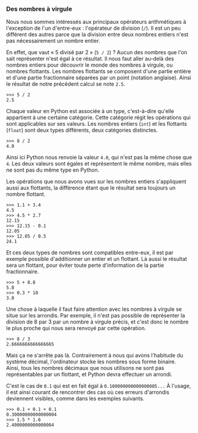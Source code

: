 ### Des nombres à virgule

Nous nous sommes intéressés aux principaux opérateurs arithmétiques à l'exception de l'un d'entre-eux : l'opérateur de division (`/`).
Il est un peu différent des autres parce que la division entre deux nombres entiers n'est pas nécessairement un nombre entier.

En effet, que vaut « 5 divisé par 2 » (`5 / 2`) ? Aucun des nombres que l'on sait représenter n'est égal à ce résultat.
Il nous faut aller au-delà des nombres entiers pour découvrir le monde des nombres à virgule, ou nombres flottants.
Les nombres flottants se composent d'une partie entière et d'une partie fractionnaire séparées par un point (notation anglaise).
Ainsi le résultat de notre précédent calcul se note `2.5`.

```pycon
>>> 5 / 2
2.5
```

Chaque valeur en Python est associée à un type, c'est-à-dire qu'elle appartient à une certaine catégorie.
Cette catégorie régit les opérations qui sont applicables sur ses valeurs.
Les nombres entiers (`int`) et les flottants (`float`) sont deux types différents, deux catégories distinctes.

```pycon
>>> 8 / 2
4.0
```

Ainsi ici Python nous renvoie la valeur `4.0`, qui n'est pas la même chose que `4`.
Les deux valeurs sont égales et représentent le même nombre, mais elles ne sont pas du même type en Python.

Les opérations que nous avons vues sur les nombres entiers s'appliquent aussi aux flottants, la différence étant que le résultat sera toujours un nombre flottant.

```pycon
>>> 1.1 + 3.4
4.5
>>> 4.5 * 2.7
12.15
>>> 12.15 - 0.1
12.05
>>> 12.05 / 0.5
24.1
```

Et ces deux types de nombres sont compatibles entre-eux, il est par exemple possible d'additionner un entier et un flottant.
Là aussi le résultat sera un flottant, pour éviter toute perte d'information de la partie fractionnaire.

```pycon
>>> 5 + 0.8
5.8
>>> 0.3 * 10
3.0
```

Une chose à laquelle il faut faire attention avec les nombres à virgule se situe sur les arrondis.
Par exemple, il n'est pas possible de représenter la division de 8 par 3 par un nombre à virgule précis, et c'est donc le nombre le plus proche qui nous sera renvoyé par cette opération.

```pycon
>>> 8 / 3
2.6666666666666665
```

Mais ça ne s'arrête pas là. Contrairement à nous qui avons l'habitude du système décimal, l'ordinateur stocke les nombres sous forme binaire.  
Ainsi, tous les nombres décimaux que nous utilisons ne sont pas représentables par un flottant, et Python devra effectuer un arrondi.

C'est le cas de `0.1` qui est en fait égal à `0.100000000000000005...`
À l'usage, il est ainsi courant de rencontrer des cas où ces erreurs d'arrondis deviennent visibles, comme dans les exemples suivants.

```pycon
>>> 0.1 + 0.1 + 0.1
0.30000000000000004
>>> 1.5 * 1.6
2.4000000000000004
```
